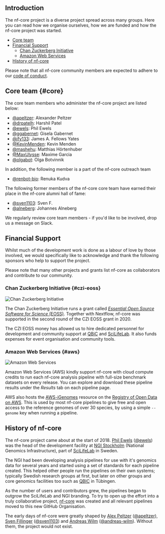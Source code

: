 ## Introduction

The nf-core project is a diverse project spread across many groups.
Here you can read how we organise ourselves, how we are funded and how the nf-core project was started.

* [Core team](#core)
* [Financial Support](#financial-support)
  * [Chan Zuckerberg Initiative](#czi-eoss)
  * [Amazon Web Services](#aws)
* [History of nf-core](#history-of-nf-core)

Please note that all nf-core community members are expected to adhere to our [code of conduct](/code_of_conduct).

## Core team {#core}

The core team members who administer the nf-core project are listed below:

* [@apeltzer](https://github.com/apeltzer): Alexander Peltzer
* [@drpatelh](https://github.com/drpatelh): Harshil Patel
* [@ewels](https://github.com/ewels): Phil Ewels
* [@ggabernet](https://github.com/ggabernet): Gisela Gabernet
* [@jfy133](https://github.com/jfy133): James A. Fellows Yates
* [@KevinMenden](https://github.com/KevinMenden): Kevin Menden
* [@mashehu](https://github.com/mashehu): Matthias Hörtenhuber
* [@MaxUlysse](https://github.com/MaxUlysse): Maxime Garcia
* [@olgabot](https://github.com/olgabot): Olga Botvinnik

In addition, the following member is a part of the nf-core outreach team

* [@renbot-bio](https://github.com/renbot-bio): Renuka Kudva

The following former members of the nf-core core team have earned their place in
the nf-core alumni hall of fame:

* [@sven1103](https://github.com/sven1103): Sven F.
* [@alneberg](https://github.com/alneberg): Johannes Alneberg

We regularly review core team members - if you'd like to be involved, drop us a message on Slack.

## Financial  Support

Whilst much of the development work is done as a labour of love by those involved, we would specifically like to acknowledge and thank the following sponsors who help to support the project.

Please note that many other projects and grants list nf-core as collaborators and contribute to our community.

### Chan Zuckerberg Initiative {#czi-eoss}

<img src="/assets/img/contributors-colour/CZI.svg" alt="Chan Zuckerberg Initiative" class="float-right darkmode-image mr-5 mb-5 w-25 ml-3">

The Chan Zuckerberg Initiative runs a grant called [_Essential Open Source Software for Science_ (EOSS)](https://chanzuckerberg.com/eoss/).
Together with Nextflow, nf-core was supported in the second round of the CZI EOSS grant in 2020.

The CZI EOSS money has allowed us to hire dedicated personnel for development and community support at [QBiC](http://www.qbic.life/) and [SciLifeLab](https://www.scilifelab.se/).
It also funds expenses for event organisation and community tools.

<div class="clearfix"></div>

### Amazon Web Services {#aws}

<img src="/assets/img/contributors-colour/aws.svg" alt="Amazon Web Services" class="float-right darkmode-image mr-5 mb-5 w-25 ml-3" style="max-width: 200px">

Amazon Web Services (AWS) kindly support nf-core with cloud compute credits to run each nf-core analysis pipeline with full-size benchmark datasets on every release.
You can explore and download these pipeline results under the <em class="mx-2"><i class="fab fa-aws mr-2"></i> Results</em> tab on each pipeline page.

AWS also hosts the [AWS-iGenomes](https://registry.opendata.aws/aws-igenomes/) resource on the [Registry of Open Data on AWS](https://registry.opendata.aws/).
This is used by most nf-core pipelines to give free and open access to the reference genomes of over 30 species, by using a simple `--genome` key when running a pipeline.

<div class="clearfix"></div>

## History of nf-core

The nf-core project came about at the start of 2018. [Phil Ewels](http://phil.ewels.co.uk/) ([@ewels](https://github.com/ewels/)) was the head of the development facility at [NGI Stockholm](https://ngisweden.scilifelab.se/) (National Genomics Infrastructure), part of [SciLifeLab](https://www.scilifelab.se/) in Sweden.

The NGI had been developing analysis pipelines for use with it's genomics data for several years and started using a set of standards for each pipeline created. This helped other people run the pipelines on their own systems; typically Swedish research groups at first, but later on other groups and core genomics facilities too such as [QBIC](http://qbic.life/) in Tübingen.

As the number of users and contributors grew, the pipelines began to outgrow the SciLifeLab and NGI branding. To try to open up the effort into a truly collaborative project, [nf-core](https://github.com/nf-core) was created and all relevant pipelines moved to this new GitHub Organisation.

The early days of nf-core were greatly shaped by [Alex Peltzer](https://apeltzer.github.io/) ([@apeltzer](https://github.com/apeltzer/)), [Sven Fillinger](https://uni-tuebingen.de/en/research/research-infrastructure/quantitative-biology-center-qbic/team0/sven-fillinger/) ([@sven1103](https://github.com/sven1103/)) and [Andreas Wilm](https://andreas-wilm.github.io/) ([@andreas-wilm](https://github.com/andreas-wilm/)).
Without them, the project would not exist.
